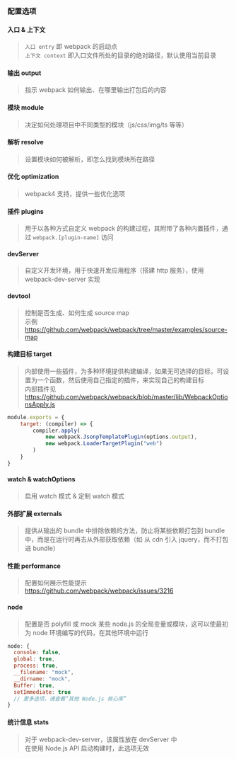 ### 配置选项

#### 入口 & 上下文
>`入口 entry` 即 webpack 的启动点   
>`上下文 context` 即入口文件所处的目录的绝对路径，默认使用当前目录

#### 输出 output
>指示 webpack 如何输出、在哪里输出打包后的内容

#### 模块 module
>决定如何处理项目中不同类型的模块（js/css/img/ts 等等）

#### 解析 resolve
>设置模块如何被解析，即怎么找到模块所在路径

#### 优化 optimization
>webpack4 支持，提供一些优化选项

#### 插件 plugins
>用于以各种方式自定义 webpack 的构建过程，其附带了各种内置插件，通过 `webpack.[plugin-name]` 访问

#### devServer
>自定义开发环境，用于快速开发应用程序（搭建 http 服务），使用 webpack-dev-server 实现

#### devtool
>控制是否生成、如何生成 source map    
>示例 https://github.com/webpack/webpack/tree/master/examples/source-map

#### 构建目标 target
>内部使用一些插件，为多种环境提供构建编译，如果无可选择的目标，可设置为一个函数，然后使用自己指定的插件，来实现自己的构建目标    
>内部插件见 https://github.com/webpack/webpack/blob/master/lib/WebpackOptionsApply.js
```javascript
module.exports = {
    target: (compiler) => {
        compiler.apply(
            new webpack.JsonpTemplatePlugin(options.output),
            new webpack.LoaderTargetPlugin("web")
        )
    }
}
```

#### watch & watchOptions
>启用 watch 模式 & 定制 watch 模式

#### 外部扩展 externals
>提供从输出的 bundle 中排除依赖的方法，防止将某些依赖打包到 bundle 中，而是在运行时再去从外部获取依赖（如 从 cdn 引入 jquery，而不打包进 bundle）

#### 性能 performance
>配置如何展示性能提示    
>https://github.com/webpack/webpack/issues/3216

#### node
>配置是否 polyfill 或 mock 某些 node.js 的全局变量或模块，这可以使最初为 node 环境编写的代码，在其他环境中运行   
```javascript
node: {
  console: false,
  global: true,
  process: true,
  __filename: "mock",
  __dirname: "mock",
  Buffer: true,
  setImmediate: true
  // 更多选项，请查看“其他 Node.js 核心库”
}
```

#### 统计信息 stats
>对于 webpack-dev-server，该属性放在 devServer 中   
>在使用 Node.js API 启动构建时，此选项无效